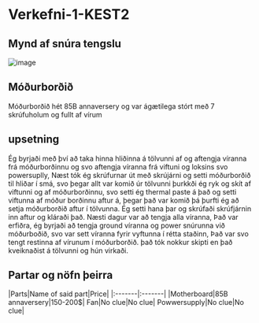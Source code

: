 # Verkefni-1-KEST2
## Mynd af snúra tengslu
![image](https://user-images.githubusercontent.com/111759185/224196666-2adb0b8a-c138-4753-a419-0fd96d0df73e.png)
## Móðurborðið
Móðurborðið hét 85B annaversery og var ágætilega stórt með 7 skrúfuholum og fullt af vírum
## upsetning
Ég byrjaði með því að taka hinna hliðinna á tölvunni af og aftengja víranna frá móðurborðinnu og svo aftengja víranna frá viftuni og loksins svo powersuplly, Næst tók ég skrúfurnar út með skrújárni og setti móðurborðið til hliðar í smá, svo þegar allt var komið úr tölvunni þurkkði ég ryk og skít af viftunni og af móðurborðinnu, svo setti ég thermal paste á það og setti viftunna af móður borðinnu aftur á, þegar það var komið þá þurfti ég að setja móðurborðið aftur í tölvunna. Ég setti hana þar og skrúfaði skrúfjárnin inn aftur og kláraði það. Næsti dagur var að tengja alla víranna, Það var erfiðra, ég byrjaði að tengja ground víranna og power snúrunna við móðurboðið, svo var sett víranna fyrir vyftunna í rétta staðinn, Það var svo tengt restinna af vírunum í móðurborðið. það tók nokkur skipti en það kveiknaðist á tölvunni og hún virkaði.
## Partar og nöfn þeirra
|Parts|Name of said part|Price|
|:-------|:-------|
|Motherboard|85B annaversery|150-200$|
Fan|No clue|No clue|
Powwersupply|No clue|No clue|
